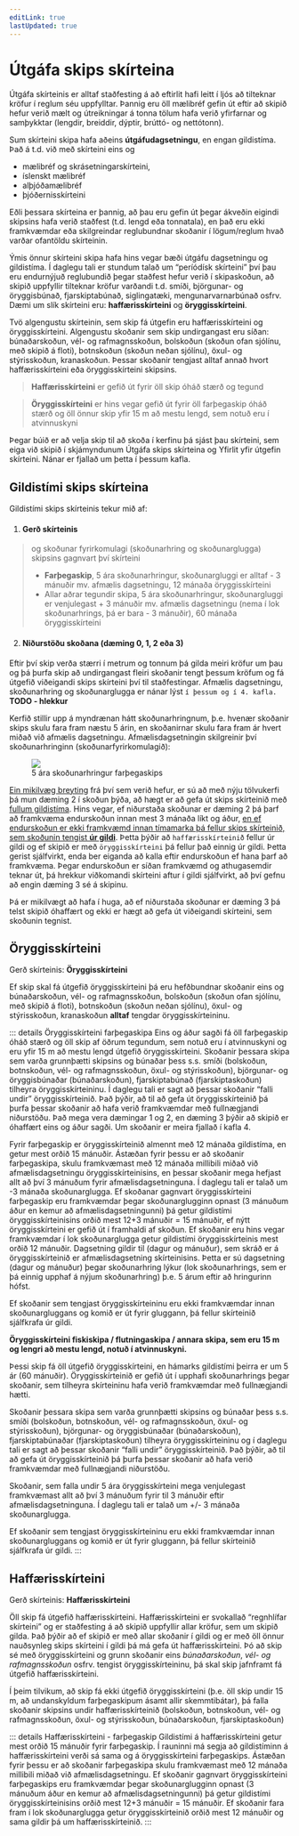```yaml
---
editLink: true
lastUpdated: true
---
```


# Útgáfa skips skírteina

<!-- [[toc]] -->
<!-- ### Title <Badge type="info">custom element</Badge>


{{ 1 + 1 }}

<script setup>
import { ref } from 'vue'

const count = ref(0)
</script>

## Markdown Content

The count is: {{ count }}

<button :class="$style.button" @click="count++">Increment</button>

<style module>
.button {
  color: red;
  font-weight: bold;
}
</style> -->

Útgáfa skírteinis er alltaf staðfesting á að eftirlit hafi leitt í ljós að tilteknar kröfur í reglum séu uppfylltar. Þannig eru öll mælibréf gefin út eftir að skipið hefur verið mælt og útreikningar á tonna tölum hafa verið yfirfarnar og samþykktar (lengdir, breiddir, dýptir, brúttó- og nettótonn).

Sum skírteini skipa hafa aðeins **útgáfudagsetningu**, en engan gildistíma. Það á t.d. við með skírteini eins og
- mælibréf og skrásetningarskírteini, 
- íslenskt mælibréf
- alþjóðamælibréf
- þjóðernisskírteini 

Eðli þessara skírteina er þannig, að þau eru gefin út þegar ákveðin eigindi skipsins hafa verið staðfest (t.d. lengd eða tonnatala), en það eru ekki framkvæmdar eða skilgreindar reglubundnar skoðanir í lögum/reglum hvað varðar ofantöldu skírteinin.

<!-- ![](images/yfirlit-1416.png) -->

<!-- <figure>
  <img src='images/yfirlit-1416.png'>
  <figcaption>Nauðsynleg skírteini skips</figcaption>
</figure> -->

Ýmis önnur skírteini skipa hafa hins vegar bæði útgáfu dagsetningu og gildistíma.  Í daglegu tali er stundum talað um “períódísk skírteini” því þau eru endurnýjuð reglubundið þegar staðfest hefur verið í skipaskoðun, að skipið uppfyllir tilteknar kröfur varðandi t.d. smíði, björgunar- og öryggisbúnað, fjarskiptabúnað, siglingatæki, mengunarvarnarbúnað osfrv.  Dæmi um slík skírteini eru: **haffærisskírteini** og **öryggisskírteini**.

Tvö algengustu skírteinin, sem skip fá útgefin eru haffærisskírteini og öryggisskírteini.  Algengustu skoðanir sem skip undirgangast eru síðan: búnaðarskoðun, vél- og rafmagnsskoðun, bolskoðun (skoðun ofan sjólínu, með skipið á floti), botnskoðun (skoðun neðan sjólínu), öxul- og stýrisskoðun, kranaskoðun.  Þessar skoðanir tengjast alltaf annað hvort haffærisskírteini eða öryggisskírteini skipsins.

> **Haffærisskírteini** er gefið út fyrir öll skip óháð stærð og tegund

> **Öryggisskírteini** er hins vegar gefið út fyrir öll farþegaskip óháð stærð og öll önnur skip yfir 15 m að mestu lengd, sem notuð eru í atvinnuskyni  

Þegar búið er að velja skip til að skoða í kerfinu þá sjást þau skírteini, sem eiga við skipið í  skjámyndunum Útgáfa skips skírteina og Yfirlit yfir útgefin skírteini. Nánar er fjallað um þetta í þessum kafla.



## Gildistími skips skírteina

Gildistími skips skírteinis tekur mið af:


1. #### Gerð skírteinis
> og skoðunar fyrirkomulagi (skoðunarhring og skoðunarglugga) skipsins gagnvart því skírteini
> - **Farþegaskip**, 5 ára skoðunarhringur, skoðunargluggi er alltaf - 3 mánuðir mv. afmælis dagsetningu, 12 mánaða öryggisskírteini
> - Allar aðrar tegundir skipa, 5 ára skoðunarhringur, skoðunargluggi er venjulegast + 3 mánuðir mv. afmælis dagsetningu (nema í lok skoðunarhrings, þá er bara - 3 mánuðir), 60 mánaða öryggisskírteini

2. ####  Niðurstöðu skoðana (dæming 0, 1, 2 eða 3)

Eftir því skip verða stærri í metrum og tonnum þá gilda meiri kröfur um þau og þá þurfa skip að undirgangast fleiri skoðanir tengt þessum kröfum og fá útgefið viðeigandi skips skírteini því til staðfestingar. Afmælis dagsetningu, skoðunarhring og skoðunarglugga er nánar lýst `í þessum og í 4. kafla.` **TODO - hlekkur**

Kerfið stillir upp á myndrænan hátt skoðunarhringnum, þ.e. hvenær skoðanir skips skulu fara fram næstu 5 árin, en skoðanirnar skulu fara fram ár hvert miðað við afmælis dagsetningu.  Afmælisdagsetningin skilgreinir því skoðunarhringinn (skoðunarfyrirkomulagið):

<figure>
  <img src='/skirteini/images/hringur.png'>
  <figcaption>5 ára skoðunarhringur farþegaskips</figcaption>
</figure>

<u>Ein mikilvæg breyting</u> frá því sem verið hefur, er sú að með nýju tölvukerfi þá mun dæming 2 í skoðun þýða, að hægt er að gefa út skips skírteinið með <u>fullum gildistíma</u>.  Hins vegar, ef niðurstaða skoðunar er dæming 2 þá þarf að framkvæma endurskoðun innan mest 3 mánaða líkt og áður, <u>en ef endurskoðun er ekki framkvæmd innan tímamarka þá fellur skips skírteinið, sem skoðunin tengist **úr gildi**</u>.  Þetta þýðir að `haffærisskírteinið` fellur úr gildi og ef skipið er með `öryggisskírteini` þá fellur það einnig úr gildi.  Þetta gerist sjálfvirkt, enda ber eiganda að kalla eftir endurskoðun ef hana þarf að framkvæma.  Þegar endurskoðun er síðan framkvæmd og athugasemdir teknar út, þá hrekkur viðkomandi skírteini aftur í gildi sjálfvirkt, að því gefnu að engin dæming 3 sé á skipinu.

Þá er mikilvægt að hafa í huga, að ef niðurstaða skoðunar er dæming 3 þá telst skipið óhaffært og ekki er hægt að gefa út viðeigandi skírteini, sem skoðunin tegnist.



## Öryggisskírteini

Gerð skírteinis: **Öryggisskírteini**

Ef skip skal fá útgefið öryggisskírteini þá eru hefðbundnar skoðanir eins og búnaðarskoðun, vél- og rafmagnsskoðun, bolskoðun (skoðun ofan sjólínu, með skipið á floti), botnskoðun (skoðun neðan sjólínu), öxul- og stýrisskoðun, kranaskoðun **alltaf** tengdar öryggisskírteininu.

::: details Öryggisskírteini farþegaskipa
Eins og áður sagði fá öll farþegaskip óháð stærð og öll skip af öðrum tegundum, sem notuð eru í atvinnuskyni og eru yfir 15 m að mestu lengd útgefið öryggisskírteini.  Skoðanir þessara skipa sem varða  grunnþætti skipsins og búnaðar þess s.s. smíði (bolskoðun, botnskoðun, vél- og rafmagnsskoðun, öxul- og stýrisskoðun), björgunar- og öryggisbúnaðar (búnaðarskoðun),  fjarskiptabúnað (fjarskiptaskoðun)  tilheyra öryggisskírteininu.  Í daglegu tali er sagt að þessar skoðanir “falli undir” öryggisskírteinið.  Það þýðir, að til að gefa út öryggisskírteinið þá þurfa þessar skoðanir að hafa verið framkvæmdar með fullnægjandi niðurstöðu. Það mega vera dæmingar 1 og 2, en dæming 3 þýðir að skipið er óhaffært eins og áður sagði.  Um skoðanir er meira fjallað í kafla 4.

Fyrir farþegaskip er öryggisskírteinið almennt með 12 mánaða gildistíma, en getur mest orðið 15 mánuðir.   Ástæðan fyrir þessu er að skoðanir farþegaskipa, skulu framkvæmast með 12 mánaða millibili miðað við afmælisdagsetningu öryggisskírteinisins, en þessar skoðanir mega hefjast allt að því 3 mánuðum fyrir afmælisdagsetninguna.  Í daglegu tali er talað um -3 mánaða skoðunarglugga.  Ef skoðanar gagnvart öryggisskírteini farþegaskip eru framkvæmdar þegar skoðunarglugginn opnast (3 mánuðum áður en kemur að afmælisdagsetningunni) þá getur gildistími öryggisskírteinisins orðið mest 12+3 mánuðir = 15 mánuðir, ef nýtt öryggisskírteini er gefið út í framhaldi af skoðun.  Ef skoðanir eru hins vegar framkvæmdar í lok skoðunarglugga getur gildistími öryggisskírteinis mest orðið 12 mánuðir.  Dagsetning gildir til (dagur og mánuður), sem skráð er á öryggisskírteinið er afmælisdagsetning skírteinisins. Þetta er sú dagsetning (dagur og mánuður) þegar skoðunarhring lýkur (lok skoðunarhrings, sem er þá einnig upphaf á nýjum skoðunarhring) þ.e. 5 árum eftir að hringurinn hófst.

Ef skoðanir sem tengjast öryggisskírteininu eru ekki framkvæmdar innan skoðunargluggans og komið er út fyrir gluggann, þá fellur skírteinið sjálfkrafa úr gildi.

**Öryggisskírteini fiskiskipa / flutningaskipa / annara skipa, sem eru 15 m og lengri að mestu lengd, notuð í atvinnuskyni.**

Þessi skip fá öll útgefið öryggisskírteini, en hámarks gildistími þeirra er um 5 ár (60 mánuðir).  Öryggisskírteinið er gefið út í upphafi skoðunarhrings þegar skoðanir, sem tilheyra skírteininu hafa verið framkvæmdar með fullnægjandi hætti. 

Skoðanir þessara skipa sem varða  grunnþætti skipsins og búnaðar þess s.s. smíði (bolskoðun, botnskoðun, vél- og rafmagnsskoðun, öxul- og stýrisskoðun), björgunar- og öryggisbúnaðar (búnaðarskoðun),  fjarskiptabúnaðar (fjarskiptaskoðun)  tilheyra öryggisskírteininu og í  daglegu tali er sagt að þessar skoðanir “falli undir” öryggisskírteinið.  Það þýðir, að til að gefa út öryggisskírteinið þá þurfa þessar skoðanir að hafa verið framkvæmdar með fullnægjandi niðurstöðu.

Skoðanir, sem falla undir 5 ára öryggisskírteini mega venjulegast framkvæmast allt að því 3 mánuðum fyrir til 3 mánuðir eftir afmælisdagsetninguna.  Í daglegu tali er talað um +/- 3 mánaða skoðunarglugga.

Ef skoðanir sem tengjast öryggisskírteininu eru ekki framkvæmdar innan skoðunargluggans og komið er út fyrir gluggann, þá fellur skírteinið sjálfkrafa úr gildi.
:::

## Haffærisskírteini

Gerð skírteinis: **Haffærisskírteini**

Öll skip fá útgefið haffærisskírteini. Haffærisskírteini er svokallað “regnhlífar skírteini” og er staðfesting á að skipið uppfyllir allar kröfur, sem um skipið gilda.  Það þýðir að ef skipið er með allar skoðanir í gildi og er með öll önnur nauðsynleg skips skírteini í gildi þá má gefa út haffærisskírteini.  Þó að skip sé með öryggisskírteini og grunn skoðanir eins *búnaðarskoðun*, *vél- og rafmagnsskoðun* osfrv. tengist öryggisskírteininu, þá skal skip jafnframt fá útgefið haffærisskírteini.

Í þeim tilvikum, að skip fá ekki útgefið öryggisskírteini (þ.e. öll skip undir 15 m, að undanskyldum farþegaskipum ásamt allir skemmtibátar), þá falla skoðanir skipsins undir haffærisskírteinið (bolskoðun, botnskoðun, vél- og rafmagnsskoðun, öxul- og stýrisskoðun, búnaðarskoðun, fjarskiptaskoðun)

::: details Haffærisskírteini - farþegaskip
Gildistími á haffærisskírteini getur mest orðið 15 mánuðir fyrir farþegaskip.  Í rauninni má segja að gildistíminn á haffærisskírteini verði sá sama og á öryggisskírteini farþegaskips.  Ástæðan fyrir þessu er að skoðanir farþegaskipa skulu framkvæmast með 12 mánaða millibili miðað við afmælisdagsetningu.  Ef skoðanir gagnvart öryggisskírteini farþegaskips eru framkvæmdar þegar skoðunarglugginn opnast (3 mánuðum áður en kemur að afmælisdagsetningunni) þá getur gildistími öryggisskírteinisins orðið mest 12+3 mánuðir = 15 mánuðir.  Ef skoðanir fara fram í lok skoðunarglugga getur öryggisskírteinið orðið mest 12 mánuðir og sama gildir þá um haffærisskírteinið.
:::
